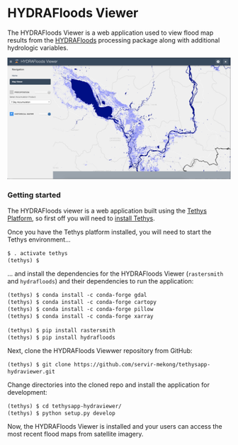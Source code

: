 # HYDRAFloods Viewer

The HYDRAFloods Viewer is a web application used to view flood map results from the [HYDRAFloods](https://github.com/servir-mekong/hydra-floods) processing package along with additional hydrologic variables.

![alt text](tethysapp/hydraviewer/public/images/viewer_screenshot.png)

### Getting started
The HYDRAFloods viewer is a web application built using the [Tethys Platform](https://tethysplatfom.org), so first off you will need to [install Tethys](http://docs.tethysplatform.org/en/stable/installation.html).

Once you have the Tethys platform installed, you will need to start the Tethys environment...

```
$ . activate tethys
(tethys) $
```

... and install the dependencies for the HYDRAFloods Viewer (`rastersmith` and `hydrafloods`) and their dependencies to run the application:

```
(tethys) $ conda install -c conda-forge gdal
(tethys) $ conda install -c conda-forge cartopy
(tethys) $ conda install -c conda-forge pillow
(tethys) $ conda install -c conda-forge xarray

(tethys) $ pip install rastersmith
(tethys) $ pip install hydrafloods
```

Next, clone the HYDRAFloods Viewwer repository from GitHub:

```
(tethys) $ git clone https://github.com/servir-mekong/tethysapp-hydraviewer.git
```

Change directories into the cloned repo and install the application for development:

```
(tethys) $ cd tethysapp-hydraviewer/
(tethys) $ python setup.py develop
```

Now, the HYDRAFloods Viewer is installed and your users can access the most recent flood maps from satellite imagery.
